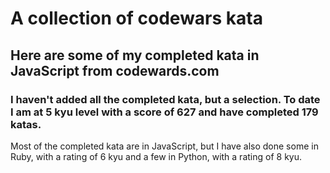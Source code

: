 # A collection of codewars kata

## Here are some of my completed kata in JavaScript from codewards.com
### I haven't added all the completed kata, but a selection. To date I am at 5 kyu level with a score of 627 and have completed 179 katas. 

Most of the completed kata are in JavaScript, but I have also done some in Ruby, with a rating of 6 kyu and a few in Python, with a rating of 8 kyu. 

